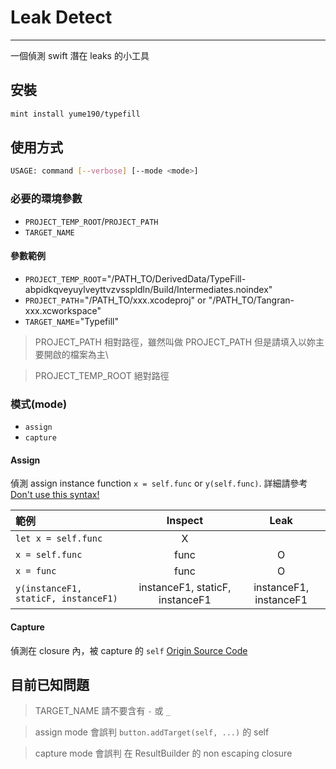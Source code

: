 # Leak Detect

---

一個偵測 swift 潛在 leaks 的小工具

## 安裝

``` bash
mint install yume190/typefill
```

## 使用方式

``` bash
USAGE: command [--verbose] [--mode <mode>]
```

### 必要的環境參數

 * `PROJECT_TEMP_ROOT`/`PROJECT_PATH`
 * `TARGET_NAME`

#### 參數範例

 * `PROJECT_TEMP_ROOT`="/PATH_TO/DerivedData/TypeFill-abpidkqveyuylveyttvzvsspldln/Build/Intermediates.noindex"
 * `PROJECT_PATH`="/PATH_TO/xxx.xcodeproj" or "/PATH_TO/Tangran-xxx.xcworkspace"
 * `TARGET_NAME`="Typefill"

> PROJECT_PATH 相對路徑，雖然叫做 PROJECT_PATH 但是請填入以妳主要開啟的檔案為主\

> PROJECT_TEMP_ROOT 絕對路徑

### 模式(mode)

 * `assign`
 * `capture`

#### Assign

偵測 assign instance function `x = self.func` or `y(self.func)`.
詳細請參考 [Don't use this syntax!](https://www.youtube.com/watch?v=mzsz_Tit1HA)

|範例|Inspect|Leak|
|:--|:-----:|:---:|
|`let x = self.func`|X| |
|`x = self.func`|func|O|
|`x = func`|func|O|
|`y(instanceF1, staticF, instanceF1)`|instanceF1, staticF, instanceF1|instanceF1, instanceF1|

#### Capture

偵測在 closure 內，被 capture 的 `self`
[Origin Source Code](https://github.com/grab/swift-leak-check)

## 目前已知問題

> TARGET_NAME 請不要含有 `-` 或 `_`

> assign mode 會誤判 `button.addTarget(self, ...)` 的 self

> capture mode 會誤判 在 ResultBuilder 的 non escaping closure
